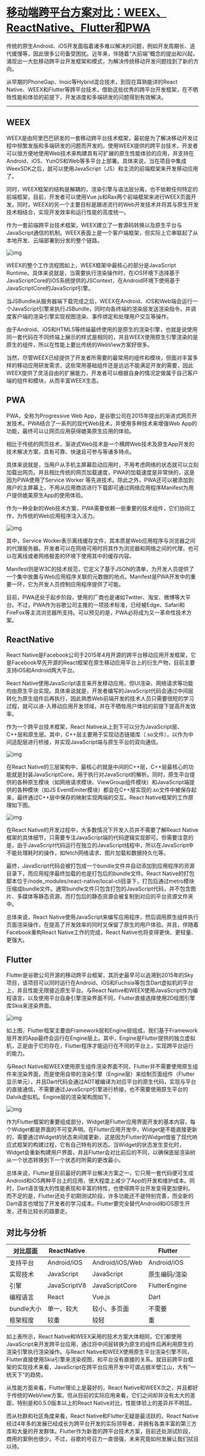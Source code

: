 # [移动端跨平台方案对比：WEEX、ReactNative、Flutter和PWA](https://juejin.cn/post/6844903927968694285)



传统的原生Android、iOS开发面临着诸多难以解决的问题，例如开发周期长、迭代缓慢等，因此很多公司备受困扰。近年来，伴随着“大前端”概念的提出和兴起，涌现出一大批移动跨平台开发框架和模式，为解决传统移动开发问题找到了新的方向。

从早期的PhoneGap、Inoic等Hybrid混合技术，到现在耳熟能详的React Native、WEEX和Flutter等跨平台技术，借助这些优秀的跨平台开发框架，在不牺牲性能和体验的前提下，开发进度和多端研发的问题得到有效解决。

---



## WEEX

WEEX是由阿里巴巴研发的一套移动跨平台技术框架，最初是为了解决移动开发过程中频繁发版和多端研发的问题而开发的。使用WEEX提供的跨平台技术，开发者可以很方便地使用Web技术来构建具有可扩展的原生性能体验的应用，并支持在Android、iOS、YunOS和Web等多平台上部署。具体来说，当在项目中集成WeexSDK之后，就可以使用JavaScript（JS）和主流的前端框架来开发移动应用了。

同时，WEEX框架的结构是解耦的，渲染引擎与语法层分离，也不依赖任何特定的前端框架，目前，开发者可以使用Vue.js和Rax两个前端框架来进行WEEX页面开发。同时，WEEX的另一个主要目标是跟进流行的Web开发技术并将其与原生开发技术相结合，实现开发效率和运行性能的高度统一。

作为一套前端跨平台技术框架，WEEX建立了一套源码转换以及原生平台与JavaScript通信的机制。WEEX表面上是一个客户端框架，但实际上它串联起了从本地开发、云端部署到分发的整个链路。



![img](https://p1-jj.byteimg.com/tos-cn-i-t2oaga2asx/gold-user-assets/2019/8/30/16ce0920a3edf4a1~tplv-t2oaga2asx-watermark.awebp)



WEEX的整个工作流程图如上，WEEX框架中最核心的部分是JavaScript Runtime。具体来说就是，当需要执行渲染操作时，在iOS环境下选择基于JavaScriptCore的iOS系统提供的JSContext，在Android环境下使用基于JavaScriptCore的JavaScript引擎。

当JSBundle从服务器端下载完成之后，WEEX在Android、iOS和Web端会运行一个JavaScript引擎来执行JSBundle，同时向各终端的渲染层发送渲染指令，并调度客户端的渲染引擎实现视图渲染、事件绑定和处理用户交互等操作。

由于Android、iOS和HTML5等终端最终使用的是原生的渲染引擎，也就是说使用同一套代码在不同终端上展示的样式是相同的，并且WEEX使用原生引擎渲染的是原生的组件，所以在性能上要比传统的WebView方案好很多。

当然，尽管WEEX已经提供了开发者所需要的最常用的组件和模块，但面对丰富多样的移动应用研发需求，这些常用基础组件还是远远不能满足开发的需要，因此WEEX提供了灵活自由的扩展能力，开发者可以根据自身的情况定做属于自己客户端的组件和模块，从而丰富WEEX生态。





## PWA

PWA，全称为Progressive Web App，是谷歌公司在2015年提出的渐进式网页开发技术。PWA结合了一系列的现代Web技术，并使用多种技术来增强Web App的功能，最终可以让网页应用获得媲美原生应用的体验。

相比于传统的网页技术，渐进式Web技术是一个横跨Web技术及原生App开发的技术解决方案，具有可靠、快速且可参与等诸多特点。

具体来说就是，当用户从手机主屏幕启动应用时，不用考虑网络的状态就可以立刻加载出网页。并且相比传统的网页加载速度，PWA的加载速度是非常快的，这是因为PWA使用了Service Worker 等先进技术。除此之外，PWA还可以被添加到用户的主屏幕上，不用从应用商店进行下载即可通过网络应用程序Manifest为用户提供媲美原生App的使用体验。

作为一种全新的Web技术方案，PWA需要依赖一些重要的技术组件，它们协同工作，为传统的Web应用程序注入活力。



![img](https://p1-jj.byteimg.com/tos-cn-i-t2oaga2asx/gold-user-assets/2019/8/30/16ce095a6c2e3f29~tplv-t2oaga2asx-watermark.awebp)



其中，Service Worker表示离线缓存文件，其本质是Web应用程序与浏览器之间的代理服务器。开发者可以在网络可用时将其作为浏览器和网络之间的代理，也可以在离线或者网络极差的环境下使用其中的缓存内容。

Manifest则是W3C的技术规范，它定义了基于JSON的清单，为开发人员提供了一个集中放置与Web应用程序关联的元数据的地点。Manifest是PWA开发中的重要一环，它为开发人员控制应用程序提供了可能。

目前，PWA还处于起步阶段，使用的厂商也是诸如Twitter、淘宝、微博等大平台。不过，PWA作为谷歌公司主推的一项技术标准，已经被Edge、Safari和FireFox等主流浏览器所支持。可以预见的是，PWA必将成为又一革命性技术方案。





## ReactNative

React Native是Facebook公司于2015年4月开源的跨平台移动应用开发框架，它是Facebook早先开源的React框架在原生移动应用平台上的衍生产物，目前主要支持iOS和Android两大平台。

React Native使用JavaScript语言来开发移动应用，但UI渲染、网络请求等功能均由原生平台实现。具体来说就是，开发者编写的JavaScript代码会通过中间层转化为原生组件后再执行，因此熟悉Web前端开发的技术人员只需要很短的学习过程，就可以进-入移动应用开发领域，并在不牺牲用户体验的前提下提高开发效率。

作为一个跨平台技术框架，React Native从上到下可以分为JavaScript层、C++层和原生层。其中，C++层主要用于实现动态链接库（.so文件），以作为中间适配层进行桥接，并实现JavaScript端与原生平台的双向通信。



![img](https://p1-jj.byteimg.com/tos-cn-i-t2oaga2asx/gold-user-assets/2019/8/30/16ce092c2ccf9697~tplv-t2oaga2asx-watermark.awebp)



在React Native的三层架构中，最核心的就是中间的C++层，C++层最核心的功能就是封装JavaScriptCore，用于执行对JavaScript的解析。同时，原生平台提供的各种原生模块（如网络请求模块、ViewGroup组件模块）和JavaScript端提供的各种模块（如JS EventEmiter模块）都会在C++层实现的.so文件中被保存起来，最终通过C++层中保存的映射实现两端的交互。React Native框架的工作原理如下图。



![img](https://p1-jj.byteimg.com/tos-cn-i-t2oaga2asx/gold-user-assets/2019/8/30/16ce0931cc24643e~tplv-t2oaga2asx-watermark.awebp)



在React Native的开发过程中，大多数情况下开发人员并不需要了解React Native框架的具体细节，只需要专注JavaScript端的代码逻辑实现即可。但需要注意的是，由于JavaScript代码运行在独立的JavaScript线程中，所以在JavaScript中不能处理耗时的操作，如fetch网络请求、图片加载和数据持久化等。

最终，JavaScript代码会被打包成一个bundle文件并自动添加到应用程序的资源目录下，而应用程序最终加载的也是打包后的bundle文件。React Native的打包脚本位于/node_modules/react-native/local-cli目录下，打包后通过metro模块压缩成bundle文件。通常bundle文件只包含打包的JavaScript代码，并不包含图片、多媒体等静态资源，而打包后的静态资源会被复制到对应的平台资源文件夹中。

总体来说，React Native使用JavaScript来编写应用程序，然后调用原生组件执行页面渲染操作，在提高了开发效率的同时又保留了原生的用户体验。并且，伴随着Facebook重构React Native工作的完成，React Native也将变得更快、更轻量、更强大。






## Flutter

Flutter是谷歌公司开源的移动跨平台框架，其历史最早可以追溯到2015年的Sky项目，该项目可以同时运行在Android、iOS和Fuchsia等包含Dart虚拟机的平台上，并且性能无限接近原生平台。与React Native和WEEX使用JavaScript作为编程语言，以及使用平台自身引擎渲染界面不同，Flutter直接选择使用2D绘图引擎库Skia来渲染界面。



![img](https://p1-jj.byteimg.com/tos-cn-i-t2oaga2asx/gold-user-assets/2019/8/30/16ce093ce2018ae5~tplv-t2oaga2asx-watermark.awebp)



如上图，Flutter框架主要由Framework层和Engine层组成，我们基于Framework层开发的App最终会运行在Engine层上。其中，Engine是Flutter提供的独立虚拟机，正是由于它的存在，Flutter程序才能运行在不同的平台上，实现跨平台运行的能力。

与React Native和WEEX使用原生组件渲染界面不同，Flutter并不需要使用原生组件来渲染界面，而是使用自带的渲染引擎（Engine层）来绘制页面组件（Flutter显示单元），并且Dart代码会通过AOT被编译为对应平台的原生代码，实现与平台的直接通信，不需要通过JavaScript引擎进行桥接，也不需要使用原生平台的Dalvik虚拟机。Engine层的渲染架构图如下。



![img](https://p1-jj.byteimg.com/tos-cn-i-t2oaga2asx/gold-user-assets/2019/8/30/16ce094f9c6bca07~tplv-t2oaga2asx-watermark.awebp)

作为Flutter框架的重要组成部分，Widget是Flutter应用界面开发的基本内容，每个Widget都是界面的不可变声明。在Flutter应用开发中，Widget是不能直接更新的，需要通过Widget的状态来间接更新，这是因为Flutter的Widget借鉴了现代响应式框架的构建过程，它有自己特有的状态。当Widget的状态发生变化时，Widget会重新构建用户界面，并且Flutter会对比前后的不同，以确保底层渲染树从一个状态转换到下一个状态时所需的更改最小。



总体来说，Flutter是目前最好的跨平台解决方案之一，它只用一套代码便可生成Android和iOS两种平台上的应用，很大程度上减少了App的开发和维护成本。同时，Dart语言强大的性能表现和丰富的特性，也使得跨平台开发变得更加便利。而不足的是，Flutter还处于初期测试阶段，许多功能还不是特别完善，而全新的Dart语言也增加了开发者的学习成本。Flutter要完全替代Android和iOS原生开发，还有比较长的路要走。





## 对比与分析

| 对比层面   | ReactNative  |                 | Flutter       |
| ---------- | ------------ | --------------- | ------------- |
| 支持平台   | Android/iOS  | Android/iOS/Web | Android/iOS   |
| 实现技术   | JavaScript   | JavaScript      | 原生编码/渲染 |
| 引擎       | JavaScriptV8 | JavaScriptCore  | FlutterEngine |
| 编程语言   | React        | Vue.js          | Dart          |
| bundle大小 | 单一、较大   | 较小、多页面    | 不需要        |
| 框架程度   | 较重         | 较轻            | 重            |



如上表所示，React Native和WEEX采用的技术方案大体相同，它们都使用JavaScript来开发跨平台应用，通过将中间层转换为原生的组件后再利用原生的渲染引擎执行渲染操作。与React Native和WEEX使用原生平台渲染引擎不同，Flutter直接使用Skia引擎来渲染视图，和平台没有直接的关系。就目前跨平台框架的实现技术来看，JavaScript在跨平台应用开发中可谓占据半壁江山，大有“一统天下”的趋势。

从性能方面来看，Flutter理论上是最好的，React Native和WEEX次之，并且都好于传统的WebView方案。但从目前的实际应用来看，它们之间却并没有太大的差距，特别是和0.5.0版本以上的React Native对比，性能体验上的差异并不明显。

而从社群和社区角度来看，React Native和Flutter无疑是最活跃的，React Native经过4年多的发展已经成长为跨平台开发的实际领导者，并拥有各类丰富的第三方库和大量的开发群体。Flutter作为新晋的跨平台技术方案，目前还处测试阶段，商用的案例也很少。不过，谷歌的号召力一直很强，未来究竟如何发展让我们拭目以待。


